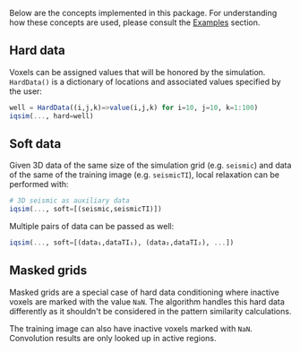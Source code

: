 Below are the concepts implemented in this package. For understanding how these concepts
are used, please consult the [Examples](examples.md) section.

## Hard data

Voxels can be assigned values that will be honored by the simulation. `HardData()` is
a dictionary of locations and associated values specified by the user:

```julia
well = HardData((i,j,k)=>value(i,j,k) for i=10, j=10, k=1:100)
iqsim(..., hard=well)
```

## Soft data

Given 3D data of the same size of the simulation grid (e.g. `seismic`) and data of the same
of the training image (e.g. `seismicTI`), local relaxation can be performed with:

```julia
# 3D seismic as auxiliary data
iqsim(..., soft=[(seismic,seismicTI)])
```

Multiple pairs of data can be passed as well:

```julia
iqsim(..., soft=[(data₁,dataTI₁), (data₂,dataTI₂), ...])
```

## Masked grids

Masked grids are a special case of hard data conditioning where inactive voxels are
marked with the value `NaN`. The algorithm handles this hard data differently as it
shouldn't be considered in the pattern similarity calculations.

The training image can also have inactive voxels marked with `NaN`. Convolution results
are only looked up in active regions.
